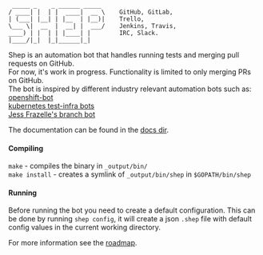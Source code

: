 ```
 _____ _    _ ______ _____
/ ____| |  | |  ____|  __ \    GitHub, GitLab,
| (___| |__| | |__  | |__)|    Trello,
\___ \|  __  |  __| |  ___/    Jenkins, Travis,
____) | |  | | |____| |        IRC, Slack.
|____/|_|  |_|______|_|
```

Shep is an automation bot that handles running tests and merging pull requests
on GitHub.  
For now, it's work in progress. Functionality is limited to only merging PRs on
GitHub.  
The bot is inspired by different industry relevant automation bots such as:  
[openshift-bot](https://github.com/openshift-bot)  
[kubernetes test-infra bots](https://github.com/kubernetes/test-infra)   
[Jess Frazelle's branch bot](https://github.com/jessfraz/ghb0t)  

The documentation can be found in the [docs dir](docs).

#### Compiling
`make` - compiles the binary in `_output/bin/`  
`make install` - creates a symlink of `_output/bin/shep` in `$GOPATH/bin/shep`  

#### Running

Before running the bot you need to create a default configuration. This can be
done by running `shep config`, it will create a json `.shep` file with default
config values in the current working directory.

For more information see the
[roadmap](https://github.com/PI-Victor/shep/projects/2).
